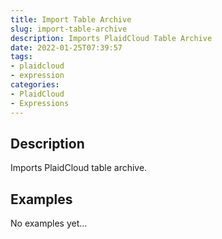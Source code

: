 ```yaml
---
title: Import Table Archive
slug: import-table-archive
description: Imports PlaidCloud Table Archive
date: 2022-01-25T07:39:57
tags:
- plaidcloud
- expression
categories:
- PlaidCloud
- Expressions
---
```


## Description


Imports PlaidCloud table archive.



## Examples


No examples yet…





